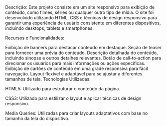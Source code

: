 Descrição:
Este projeto consiste em um site responsivo para exibição de conteúdo, como filmes, séries ou qualquer outro tipo de mídia. O site foi desenvolvido utilizando HTML, CSS e técnicas de design responsivo para garantir uma experiência de usuário consistente em diferentes dispositivos, incluindo desktops, tablets e smartphones.

Recursos e Funcionalidades:

Exibição de banners para destacar conteúdo em destaque.
Seção de teaser para fornecer uma prévia do conteúdo.
Descrição detalhada do conteúdo, incluindo sinopse e outros detalhes relevantes.
Botão de call-to-action para direcionar os usuários para mais informações ou ações específicas.
Exibição de cartões de conteúdo em uma grade responsiva para fácil navegação.
Layout flexível e adaptável para se ajustar a diferentes tamanhos de tela.
Tecnologias Utilizadas:

HTML5: Utilizado para estruturar o conteúdo da página.

CSS3: Utilizado para estilizar o layout e aplicar técnicas de design responsivo.

Media Queries: Utilizadas para criar layouts adaptativos com base no tamanho da tela do dispositivo.

